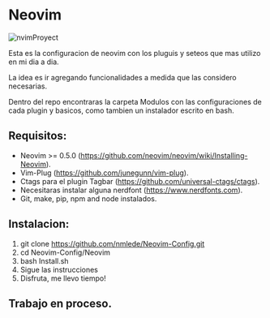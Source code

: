 # __Neovim__
![nvimProyect](https://user-images.githubusercontent.com/68403740/217375365-a223cbd7-0af5-4983-a982-e5d35813e9c5.jpeg)

Esta es la configuracion de neovim con los pluguis y seteos que mas utilizo en mi dia a dia.

La idea es ir agregando funcionalidades a medida que las considero necesarias.

Dentro del repo encontraras la carpeta Modulos con las configuraciones de cada plugin y basicos, como tambien un 
instalador escrito en bash.

## __Requisitos:__

- Neovim >= 0.5.0 (https://github.com/neovim/neovim/wiki/Installing-Neovim).
- Vim-Plug (https://github.com/junegunn/vim-plug).
- Ctags para el plugin Tagbar (https://github.com/universal-ctags/ctags).
- Necesitaras instalar alguna nerdfont (https://www.nerdfonts.com).
- Git, make, pip, npm and node instalados.

## __Instalacion:__

1. git clone https://github.com/nmlede/Neovim-Config.git
2. cd Neovim-Config/Neovim
3. bash Install.sh
4. Sigue las instrucciones
5. Disfruta, me llevo tiempo!

## __Trabajo en proceso.__

